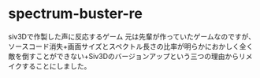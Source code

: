 # spectrum-buster-re
siv3Dで作製した声に反応するゲーム
元は先輩が作っていたゲームなのですが、ソースコード消失+画面サイズとスペクトル長さの比率が明らかにおかしく全く敵を倒すことができない+Siv3Dのバージョンアップという三つの理由からリメイクすることにしました。
